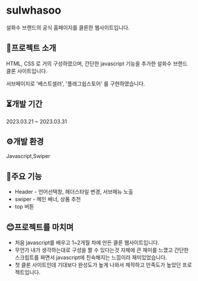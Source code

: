 

# sulwhasoo
설화수 브랜드의 공식 홈페이지를 클론한 웹사이트입니다. 

## 🔎프로젝트 소개
HTML, CSS 로 거의 구성하였으며, 간단한 javascript 기능을 추가한 설화수 브랜드 클론 사이트입니다. 

서브페이지로 '베스트셀러', '플래그쉽스토어' 를 구현하였습니다.

## ⏳개발 기간
2023.03.21 ~ 2023.03.31

## ⚙개발 환경
Javascript,Swiper

## 🚩주요 기능
* Header - 언어선택창, 헤더스타일 변경, 서브메뉴 노출
* swiper - 메인 배너, 상품 추천
* top 버튼

## 😊프로젝트를 마치며
* 처음 javascript를 배우고 1~2개월 차에 만든 클론 웹사이트입니다.
* 무언가 내가 생각하는대로 구성을 짤 수 있다는것 자체에 큰 재미를 느꼈고 간단한 스크립트를 짜면서 javascript에 친숙해지는 느낌이라 재미있었습니다.
* 첫 클론 사이트인데 기대보다 완성도가 높게 나와서 제작하고 만족도가 높았던 프로젝트입니다. 


